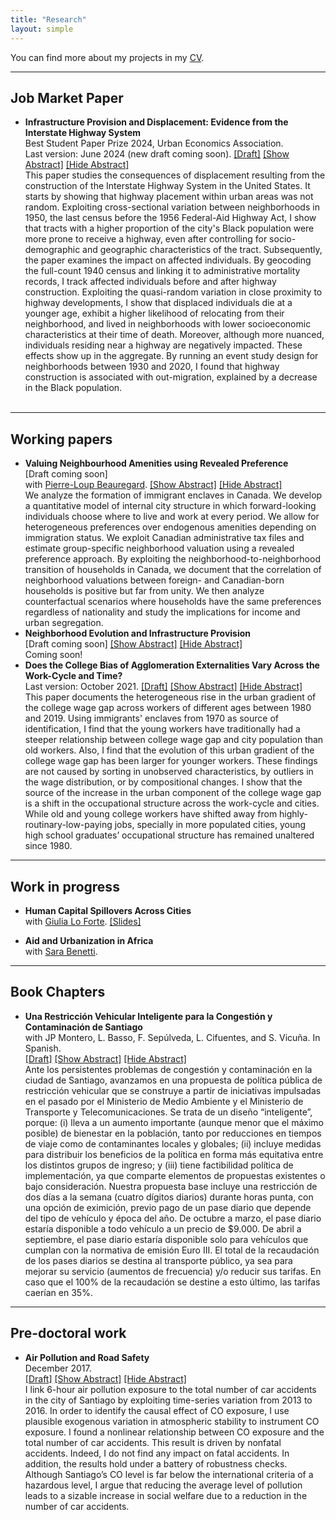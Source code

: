 ```yaml
---
title: "Research"
layout: simple
---
```


You can find more about my projects in my [CV](../files/cv_pablo_last.pdf).

---
## Job Market Paper
- **Infrastructure Provision and Displacement: Evidence from the Interstate Highway System**
  <br /> Best Student Paper Prize 2024, Urban Economics Association.
  <br /> Last version: June 2024 (new draft coming soon). [[Draft]](../files/displacement_jmp.pdf)
  <a id="hide1" href="#hide1" class="hide">[Show Abstract]</a>
  <a id="show1" href="#show1" class="show">[Hide Abstract]</a>
  <div class="details">
    This paper studies the consequences of displacement resulting from the construction of the Interstate Highway System in the United States. It starts by showing that highway placement within urban areas was not random. Exploiting cross-sectional variation between neighborhoods in 1950, the last census before the 1956 Federal-Aid Highway Act, I show that tracts with a higher proportion of the city's Black population were more prone to receive a highway, even after controlling for socio-demographic and geographic characteristics of the tract.  Subsequently, the paper examines the impact on affected individuals. By geocoding the full-count 1940 census and linking it to administrative mortality records, I track affected individuals before and after highway construction. Exploiting the quasi-random variation in close proximity to highway developments, I show that displaced individuals die at a younger age, exhibit a higher likelihood of relocating from their neighborhood, and lived in neighborhoods with lower socioeconomic characteristics at their time of death. Moreover, although more nuanced, individuals residing near a highway are negatively impacted. These effects show up in the aggregate. By running an event study design for neighborhoods between 1930 and 2020, I found that highway construction is associated with out-migration, explained by a decrease in the Black population.
  </div> 
  <br/>

---
## Working papers
- **Valuing Neighbourhood Amenities using Revealed Preference** 
  <br />[Draft coming soon]
  <br /> with [Pierre-Loup Beauregard](https://www.pierreloupbeauregard.org).
  <a id="hide3" href="#hide3" class="hide">[Show Abstract]</a>
  <a id="show3" href="#show3" class="show">[Hide Abstract]</a>
  <div class="details">
  We analyze the formation of immigrant enclaves in Canada. We develop a quantitative model of internal city structure in which forward-looking individuals choose where to live and work at every period. We allow for heterogeneous preferences over endogenous amenities depending on immigration status. We exploit Canadian administrative tax files and estimate group-specific neighborhood valuation using a revealed preference approach. By exploiting the neighborhood-to-neighborhood transition of households in Canada, we document that the correlation of neighborhood valuations between foreign- and Canadian-born households is positive but far from unity. We then analyze counterfactual scenarios where households have the same preferences regardless of nationality and study the implications for income and urban segregation.
  </div> 
- **Neighborhood Evolution and Infrastructure Provision** 
  <br /> [Draft coming soon]
  <a id="hide6" href="#hide6" class="hide">[Show Abstract]</a>
  <a id="show6" href="#show6" class="show">[Hide Abstract]</a>
  <div class="details">
  Coming soon!
  </div> 
- **Does the College Bias of Agglomeration Externalities Vary Across the Work-Cycle and Time?**
  <br /> Last version: October 2021. [[Draft]](../files/wics_2021.pdf)
  <a id="hide2" href="#hide2" class="hide">[Show Abstract]</a>
  <a id="show2" href="#show2" class="show">[Hide Abstract]</a>
  <div class="details">
  This paper documents the heterogeneous rise in the urban gradient of the college wage gap across workers of different ages between 1980 and 2019. Using immigrants' enclaves from 1970 as source of identification, I find that the young workers have traditionally had a steeper relationship between college wage gap and city population than old workers. Also, I find that the evolution of this urban gradient of the college wage gap has been larger for younger workers. These findings are not caused by sorting in unobserved characteristics, by outliers in the wage distribution, or by compositional changes. I show that the source of the increase in the urban component of the college wage gap is a shift in the occupational structure across the work-cycle and cities. While old and young college workers have shifted away from highly-routinary-low-paying jobs, specially in more populated cities, young high school graduates’ occupational structure has remained unaltered since 1980.
  </div>

---
## Work in progress
- **Human Capital Spillovers Across Cities** 
  <br/> with [Giulia Lo Forte](https://loforteg.github.io). [[Slides]](../files/hcs_slides.pdf)

- **Aid and Urbanization in Africa**
<br/> with [Sara Benetti](https://economics.ubc.ca/profile/sara-benetti/).

---
## Book Chapters 
- **Una Restricción Vehicular Inteligente para la Congestión y Contaminación de Santiago**
  <br /> with JP Montero, L. Basso, F. Sepúlveda, L. Cifuentes, and S. Vicuña. In Spanish.
  <br />  [[Draft]](../files/cap_pol_publicas.pdf)
  <a id="hide4" href="#hide4" class="hide">[Show Abstract]</a>
  <a id="show4" href="#show4" class="show">[Hide Abstract]</a>
  <div class="details" id="show4">
    Ante los persistentes problemas de congestión y contaminación en la ciudad de Santiago, avanzamos en una propuesta de política pública de restricción vehicular que se construye a partir de iniciativas impulsadas en el pasado por el Ministerio de Medio Ambiente y el Ministerio de Transporte y Telecomunicaciones. Se trata de un diseño “inteligente”, porque: (i) lleva a un aumento importante (aunque menor que el máximo posible) de bienestar en la población, tanto por reducciones en tiempos de viaje como de contaminantes locales y globales; (ii) incluye medidas para distribuir los beneficios de la política en forma más equitativa entre los distintos grupos de ingreso; y (iii) tiene factibilidad política de implementación, ya que comparte elementos de propuestas existentes o bajo consideración. Nuestra propuesta base incluye una restricción de dos días a la semana (cuatro dígitos diarios) durante horas punta, con una opción de eximición, previo pago de un pase diario que depende del tipo de vehículo y época del año. De octubre a marzo, el pase diario estaría disponible a todo vehículo a un precio de $9.000. De abril a septiembre, el pase diario estaría disponible solo para vehículos que cumplan con la normativa de emisión Euro III. El total de la recaudación de los pases diarios se destina al transporte público, ya sea para mejorar su servicio (aumentos de frecuencia) y/o reducir sus tarifas. En caso que el 100% de la recaudación se destine a esto último, las tarifas caerían en 35%.
  </div> 
  
---
## Pre-doctoral work
- **Air Pollution and Road Safety**
  <br /> December 2017.
  <br /> [[Draft]](../files/ma_thesis.pdf) 
  <a id="hide5" href="#hide5" class="hide">[Show Abstract]</a>
  <a id="show5" href="#show5" class="show">[Hide Abstract]</a>
  <div class="details">
    I link 6-hour air pollution exposure to the total number of car accidents in the city of Santiago by exploiting time-series variation from 2013 to 2016. In order to identify the causal effect of CO exposure, I use plausible exogenous variation in atmospheric stability to instrument CO exposure. I found a nonlinear relationship between CO exposure and the total number of car accidents. This result is driven by nonfatal accidents. Indeed, I do not find any impact on fatal accidents. In addition, the results hold under a battery of robustness checks. Although Santiago’s CO level is far below the international criteria of a hazardous level, I argue that reducing the average level of pollution leads to a sizable increase in social welfare due to a reduction in the number of car accidents.
  </div> 
   
